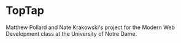 # TopTap

Matthew Pollard and Nate Krakowski's project for the Modern Web Development class at the University of Notre Dame.
